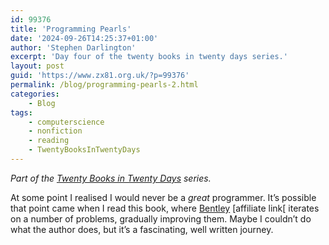 ```yaml
---
id: 99376
title: 'Programming Pearls'
date: '2024-09-26T14:25:37+01:00'
author: 'Stephen Darlington'
excerpt: 'Day four of the twenty books in twenty days series.'
layout: post
guid: 'https://www.zx81.org.uk/?p=99376'
permalink: /blog/programming-pearls-2.html
categories:
    - Blog
tags:
    - computerscience
    - nonfiction
    - reading
    - TwentyBooksInTwentyDays
---
```


*Part of the [Twenty Books in Twenty Days](https://www.zx81.org.uk/blog/twenty-books.html) series.*

At some point I realised I would never be a *great* programmer. It’s possible that point came when I read this book, where [Bentley](https://amzn.to/3zqtmCw) \[affiliate link\[ iterates on a number of problems, gradually improving them. Maybe I couldn’t do what the author does, but it’s a fascinating, well written journey.